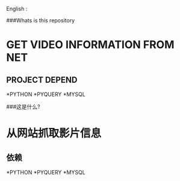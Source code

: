 English :

###Whats is this repository

GET VIDEO INFORMATION FROM NET
===================================


PROJECT DEPEND
-----------------------------------
*PYTHON
*PYQUERY
*MYSQL


###这是什么?

从网站抓取影片信息
===================================


依赖
-----------------------------------
*PYTHON
*PYQUERY
*MYSQL

